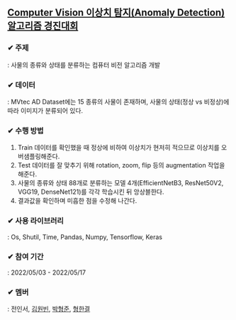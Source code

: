## [Computer Vision 이상치 탐지(Anomaly Detection) 알고리즘 경진대회](https://dacon.io/competitions/official/235894/overview/description)

### ✔ 주제

: 사물의 종류와 상태를 분류하는 컴퓨터 비전 알고리즘 개발

### ✔ 데이터

: MVtec AD Dataset에는 15 종류의 사물이 존재하며, 사물의 상태(정상 vs 비정상)에 따라 이미지가 분류되어 있다.

### ✔ 수행 방법

1. Train 데이터를 확인했을 때 정상에 비하여 이상치가 현저히 적으므로 이상치를 오버샘플링해준다.
2. Test 데이터를 잘 맞추기 위해 rotation, zoom, flip 등의 augmentation 작업을 해준다. 
3. 사물의 종류와 상태 88개로 분류하는 모델 4개(EfficientNetB3, ResNet50V2, VGG19, DenseNet121)를 각각 학습시킨 뒤 앙상블한다.
4. 결과값을 확인하며 미흡한 점을 수정해 나간다.

### ✔ 사용 라이브러리

: Os, Shutil, Time, Pandas, Numpy, Tensorflow, Keras

### ✔ 참여 기간

: 2022/05/03 - 2022/05/17

### ✔ 멤버

: 전인서, [김원빈](https://github.com/BaeJjangE), [박형준](https://github.com/PHJoon), [형한결](https://github.com/hankaul)

